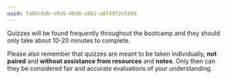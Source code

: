 ```yaml
---
uuid: fa85c6db-e9a5-46d0-a8b2-a8f49f2e5260
---
```


Quizzes will be found frequently throughout the bootcamp and they should only take about 10-20 minutes to complete.

Please also remember that quizzes are meant to be taken individually, **not paired** and **without assistance from resources** and **notes**. Only then can they be considered fair and accurate evaluations of your understanding.